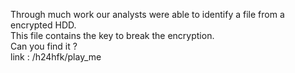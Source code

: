 Through much work our analysts were able to identify a file from a encrypted HDD.<br>
This file contains the key to break the encryption.<br>
Can you find it ? 
<br>
link : /h24hfk/play_me

